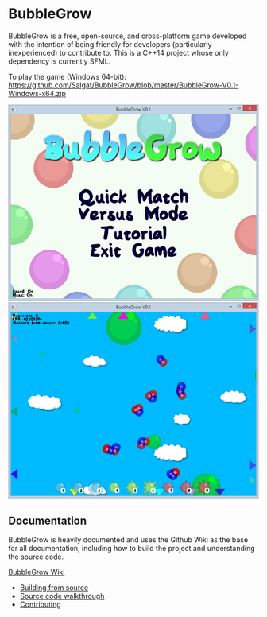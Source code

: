 BubbleGrow
=================

BubbleGrow is a free, open-source, and cross-platform game developed with the intention of being friendly for developers (particularly inexperienced) to contribute to. This is a C++14 project whose only dependency is currently SFML.

To play the game (Windows 64-bit): https://github.com/Salgat/BubbleGrow/blob/master/BubbleGrow-V0.1-Windows-x64.zip

![](https://github.com/Salgat/BubbleGrow/blob/master/doc/MainMenu.png) ![](https://github.com/Salgat/BubbleGrow/blob/master/doc/InGameScreenshot.png)

Documentation
------------------------------------------

BubbleGrow is heavily documented and uses the Github Wiki as the base for all documentation, including how to build the project and understanding the source code.

[BubbleGrow Wiki](https://github.com/Salgat/BubbleGrow/wiki)
* [Building from source](https://github.com/Salgat/BubbleGrow/wiki/Building-from-source)
* [Source code walkthrough](https://github.com/Salgat/BubbleGrow/wiki/Source-code-walkthrough)
* [Contributing]()

